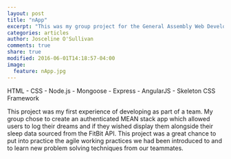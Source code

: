 ```yaml
---
layout: post
title: "nApp"
excerpt: "This was my group project for the General Assembly Web Development Immersive Course. The assignment for this project was to create a authenticated MEAN stack app"
categories: articles
author: Josceline O'Sullivan
comments: true
share: true
modified: 2016-06-01T14:18:57-04:00
image:
  feature: nApp.jpg
---
```


HTML - CSS - Node.js - Mongoose - Express - AngularJS - Skeleton CSS Framework

This project was my first experience of developing as part of a team. My group chose to create an authenticated MEAN stack app which allowed users to log their dreams and if they wished display them alongside their sleep data sourced from the FitBit API. This project was a great chance to put into practice the agile working practices we had been introduced to and to learn new problem solving techniques from our teammates.   
